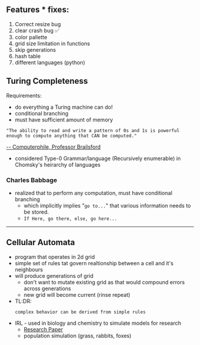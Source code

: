 ## Features * fixes:
1. Correct resize bug
2. clear crash bug ✅
2. color pallette
3. grid size limitation in functions
4. skip generations
5. hash table
6. different languages (python)


## Turing Completeness

Requirements:
- do everything a Turing machine can do!
- conditional branching
- must have sufficient amount of memory

 ```
"The ability to read and write a pattern of 0s and 1s is powerful enough to compute anything that CAN be computed."
``` 
[-- Computerphile, Professor Brailsford](https://www.youtube.com/watch?v=RPQD7-AOjMI)

- considered Type-0 Grammar/language (Recursively enumerable) in Chomsky's heirarchy of languages

### Charles Babbage
- realized that to perform any computation, must have conditional branching
    - which implicitly implies "`go to...`" that various information needs to be stored. 
    - `If Here, go there, else, go here...`
----

## Cellular Automata
- program that operates in 2d grid
- simple set of rules tat govern realtionship between a cell and it's neighbours 
- will produce generations of grid
    -   don't want to mutate existing grid as that would compound errors across generations
    - new grid will become current (rinse repeat)
- TL:DR:
    ```
    complex behavior can be derived from simple rules
    ```
- IRL - used in biology and chemistry to simulate models for research
    - [Research Paper](https://www.sciencedirect.com/science/article/pii/089571779090010K)
    - population simulation (grass, rabbits, foxes)